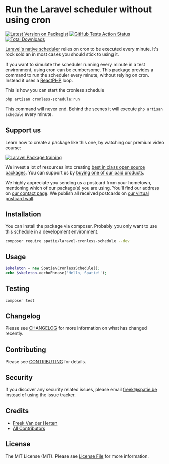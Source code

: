 # Run the Laravel scheduler without using cron

[![Latest Version on Packagist](https://img.shields.io/packagist/v/spatie/laravel-cronless-schedule.svg?style=flat-square)](https://packagist.org/packages/spatie/laravel-cronless-schedule)
[![GitHub Tests Action Status](https://img.shields.io/github/workflow/status/spatie/laravel-cronless-schedule/run-tests?label=tests)](https://github.com/spatie/laravel-cronless-schedule/actions?query=workflow%3Arun-tests+branch%3Amaster)
[![Total Downloads](https://img.shields.io/packagist/dt/spatie/laravel-cronless-schedule.svg?style=flat-square)](https://packagist.org/packages/spatie/laravel-cronless-schedule)

[Laravel's native scheduler](https://laravel.com/docs/master/scheduling) relies on cron to be executed every minute. It's rock sold an in most cases you should stick to using it.

If you want to simulate the scheduler running every minute in a test environment, using cron can be cumbersome. This package provides a command to run the scheduler every minute, without relying on cron. Instead it uses a [ReactPHP](https://reactphp.org) loop.

This is how you can start the cronless schedule

```bash
php artisan cronless-schedule:run
```

This command will never end. Behind the scenes it will execute `php artisan schedule` every minute. 
 
## Support us

Learn how to create a package like this one, by watching our premium video course:

[![Laravel Package training](https://spatie.be/github/package-training.jpg)](https://laravelpackage.training)

We invest a lot of resources into creating [best in class open source packages](https://spatie.be/open-source). You can support us by [buying one of our paid products](https://spatie.be/open-source/support-us).

We highly appreciate you sending us a postcard from your hometown, mentioning which of our package(s) you are using. You'll find our address on [our contact page](https://spatie.be/about-us). We publish all received postcards on [our virtual postcard wall](https://spatie.be/open-source/postcards).

## Installation

You can install the package via composer. Probably you only want to use this schedule in a development environment.

```bash
composer require spatie/laravel-cronless-schedule --dev
```

## Usage

``` php
$skeleton = new Spatie\CronlessSchedule();
echo $skeleton->echoPhrase('Hello, Spatie!');
```

## Testing

``` bash
composer test
```

## Changelog

Please see [CHANGELOG](CHANGELOG.md) for more information on what has changed recently.

## Contributing

Please see [CONTRIBUTING](CONTRIBUTING.md) for details.

## Security

If you discover any security related issues, please email freek@spatie.be instead of using the issue tracker.

## Credits

- [Freek Van der Herten](https://github.com/freekmurze)
- [All Contributors](../../contributors)

## License

The MIT License (MIT). Please see [License File](LICENSE.md) for more information.
